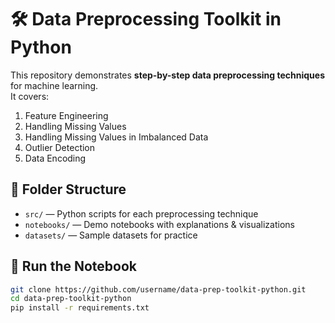 # 🛠 Data Preprocessing Toolkit in Python

This repository demonstrates **step-by-step data preprocessing techniques** for machine learning.  
It covers:

1. Feature Engineering
2. Handling Missing Values
3. Handling Missing Values in Imbalanced Data
4. Outlier Detection
5. Data Encoding

## 📂 Folder Structure
- `src/` — Python scripts for each preprocessing technique
- `notebooks/` — Demo notebooks with explanations & visualizations
- `datasets/` — Sample datasets for practice

## 🚀 Run the Notebook
```bash
git clone https://github.com/username/data-prep-toolkit-python.git
cd data-prep-toolkit-python
pip install -r requirements.txt
